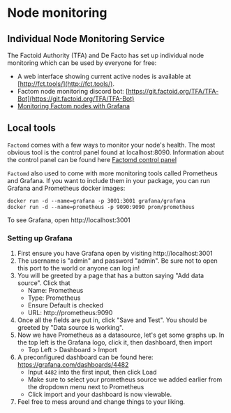 # Node monitoring

## Individual Node Monitoring Service

The Factoid Authority \(TFA\) and De Facto has set up individual node monitoring which can be used by everyone for free:

* A web interface showing current active nodes is available at [http://fct.tools/](http://fct.tools/).
* Factom node monitoring discord bot: [https://git.factoid.org/TFA/TFA-Bot](https://git.factoid.org/TFA/TFA-Bot)
* [Monitoring Factom nodes with Grafana](https://medium.com/@TheFactoidAuth/monitoring-factom-nodes-with-grafana-an-introduction-a6ba7ceeb0e0)

## Local tools

`Factomd` comes with a few ways to monitor your node's health. The most obvious tool is the control panel found at localhost:8090. Information about the control panel can be found here [Factomd control panel](https://developers.factomprotocol.org/start/factomd-control-panel)

`Factomd` also used to come with more monitoring tools called Prometheus and Grafana. If you want to include them in your package, you can run Grafana and Prometheus docker images:

```text
docker run -d --name=grafana -p 3001:3001 grafana/grafana
docker run -d --name=prometheus -p 9090:9090 prom/prometheus
```

To see Grafana, open http://localhost:3001

### Setting up Grafana <a id="page_Setting-up-Grafana"></a>

1. First ensure you have Grafana open by visiting http://localhost:3001
2. The username is "admin" and password "admin". Be sure not to open this port to the world or anyone can log in!
3. You will be greeted by a page that has a button saying "Add data source". Click that
   * Name: Prometheus
   * Type: Prometheus
   * Ensure Default is checked
   * URL: http://prometheus:9090
4. Once all the fields are put in, click "Save and Test". You should be greeted by "Data source is working".
5. Now we have Prometheus as a datasource, let's get some graphs up. In the top left is the Grafana logo, click it, then dashboard, then import
   * Top Left &gt; Dashboard &gt; Import
6. A preconfigured dashboard can be found here: https://grafana.com/dashboards/4482
   * Input `4482` into the first input, then click Load
   * Make sure to select your prometheus source we added earlier from the dropdown menu next to Prometheus
   * Click import and your dashboard is now viewable.
7. Feel free to mess around and change things to your liking.

